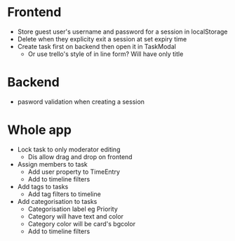 
# Frontend
- Store guest user's username and password for a session in localStorage
 - Delete when they explicity exit a session at set expiry time
- Create task first on backend then open it in TaskModal
  - Or use trello's style of in line form? Will have only title 

# Backend
- pasword validation when creating a session

# Whole app
- Lock task to only moderator editing
  - Dis allow drag and drop on frontend 
- Assign members to task
  - Add user property to TimeEntry
  - Add to timeline filters
- Add tags to tasks
  - Add tag filters to timeline
- Add categorisation to tasks
  - Categorisation label eg Priority
  - Category will have text and color
  - Category color will be card's bgcolor
  - Add to timeline filters
